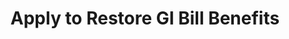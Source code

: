 ---
title: Apply to Restore GI Bill Benefits
display_title: Apply to Restore GI Bill Benefits
order: 7
href: https://www.benefits.va.gov/GIBILL/FGIB/Restoration.asp
target: _blank
spoke: Manage Benefits
---